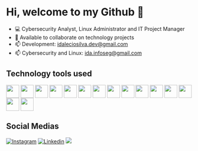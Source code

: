 # Hi, welcome to my Github 🤝
- 💻 Cybersecurity Analyst, Linux Administrator and IT Project Manager
- 👯 Available to collaborate on technology projects
- 📫 Development: idaleciosilva.dev@gmail.com
- 📫 Cybersecurity and Linux: ida.infoseg@gmail.com
    
 ## Technology tools used
<div style="display: inline_block">
 <img height="35em" align="center" src="https://user-images.githubusercontent.com/66226187/180885577-6033a891-454f-4b49-94e1-0e9a87a35b6f.png" />
 <img height="35em" align="center" src="https://user-images.githubusercontent.com/66226187/180885584-414d00d9-e4a6-4675-adeb-0f911ba9659f.png" />
 <img height="35em" align="center" src="https://user-images.githubusercontent.com/66226187/180885588-47264b7b-138f-4f60-8040-1284e7ffdd73.png" />
 <img height="35em" align="center" src="https://cdn.jsdelivr.net/gh/devicons/devicon/icons/bash/bash-original.svg" />
 <img height="35em" align="center" src="https://cdn.jsdelivr.net/gh/devicons/devicon/icons/debian/debian-original.svg" />
 <img height="35em" align="center" src="https://cdn.jsdelivr.net/gh/devicons/devicon/icons/redhat/redhat-original.svg" /> 
 <img height="35em" align="center" src="https://cdn.jsdelivr.net/gh/devicons/devicon/icons/ubuntu/ubuntu-plain.svg" />
 <img height="35em" align="center" src="https://cdn.jsdelivr.net/gh/devicons/devicon/icons/html5/html5-original.svg" />
 <img height="35em" align="center" src="https://cdn.jsdelivr.net/gh/devicons/devicon/icons/css3/css3-original.svg" />
 <img height="35em" align="center" src="https://cdn.jsdelivr.net/gh/devicons/devicon/icons/javascript/javascript-original.svg" />
 <img height="35em" align="center" src="https://cdn.jsdelivr.net/gh/devicons/devicon/icons/python/python-original.svg" />
 <img height="35em" align="center" src="https://cdn.jsdelivr.net/gh/devicons/devicon/icons/visualstudio/visualstudio-plain.svg" />
 <img height="35em" align="center" src="https://cdn.jsdelivr.net/gh/devicons/devicon/icons/jira/jira-original.svg" />
 <img height="35em" align="center" src="https://user-images.githubusercontent.com/66226187/180889140-b1785a15-78d4-477c-82a8-6b71d8381998.png" />
 <img height="35em" align="center" src="https://user-images.githubusercontent.com/66226187/180889410-3bafda62-5406-4c1e-8698-19562ee926a0.png" />

</div>
 
 ## Social Medias
<div style="display: inline_block"> 
    
  [![Instagram](https://img.shields.io/badge/Instagram-E4405F?style=for-the-badge&logo=instagram&logoColor=white)](https://www.instagram.com/idaleciosilvatech/)
  [![Linkedin](https://img.shields.io/badge/LinkedIn-0077B5?style=for-the-badge&logo=linkedin&logoColor=white)](https://www.linkedin.com/in/idal%C3%A9cio-silva-4048b7148/)
  <img alt=" " src="https://img.shields.io/badge/Twitter-1DA1F2?style=for-the-badge&logo=twitter&logoColor=white">
</div>
  
